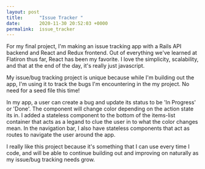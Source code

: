 ```yaml
---
layout: post
title:      "Issue Tracker "
date:       2020-11-30 20:52:03 +0000
permalink:  issue_tracker
---
```



For my final project, I'm making an issue tracking app with a Rails API backend and React and Redux frontend. Out of everything we've learned at Flatiron thus far, React has been my favorite. I love the simplicity, scalability, and that at the end of the day, it's really just javascript. 

My issue/bug tracking project is unique because while I'm building out the app, I'm using it to track the bugs I'm encountering in the my project. No need for a seed file this time!

In my app, a user can create a bug and update its status to be 'In Progress' or 'Done'. The component will change color depending on the action state its in. I added a stateless component to the bottom of the items-list container that acts as a legand to clue the user in to what the color changes mean.  In the navigation bar, I also have stateless components that act as routes to navigate the user around the app.  

I really like this project because it's something that I can use every time I code, and will be able to continue building out and improving on naturally as my issue/bug tracking needs grow. 
